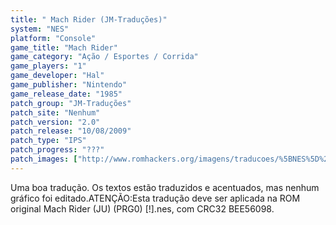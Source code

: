 ```yaml
---
title: " Mach Rider (JM-Traduções)"
system: "NES"
platform: "Console"
game_title: "Mach Rider"
game_category: "Ação / Esportes / Corrida"
game_players: "1"
game_developer: "Hal"
game_publisher: "Nintendo"
game_release_date: "1985"
patch_group: "JM-Traduções"
patch_site: "Nenhum"
patch_version: "2.0"
patch_release: "10/08/2009"
patch_type: "IPS"
patch_progress: "???"
patch_images: ["http://www.romhackers.org/imagens/traducoes/%5BNES%5D%20Mach%20Rider%20-%20JM-Tradu%C3%A7%C3%B5es%20-%201.png","http://www.romhackers.org/imagens/traducoes/%5BNES%5D%20Mach%20Rider%20-%20JM-Tradu%C3%A7%C3%B5es%20-%202.png","http://www.romhackers.org/imagens/traducoes/%5BNES%5D%20Mach%20Rider%20-%20JM-Tradu%C3%A7%C3%B5es%20-%203.png"]
---
```

Uma boa tradução. Os textos estão traduzidos e acentuados, mas nenhum gráfico foi editado.ATENÇÃO:Esta tradução deve ser aplicada na ROM original Mach Rider (JU) (PRG0) [!].nes, com CRC32 BEE56098.